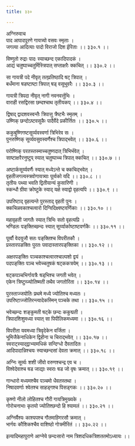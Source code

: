 ```yaml
---
title: ३३०

---
```

अग्निरुवाच  
पाद आपादपूरणे गायत्र्यो वसवः स्मृताः ।  
जगत्या आदित्याः पादो विराजो दिश ईरिताः ।। ३३०.१ ।।  
  
विष्णुतो रुद्राः पादः स्याच्छन्द एकादिपादकं ।  
आद्यं चतुष्पाच्चतुर्मिस्त्रिपात् सप्ताक्षरैः क्कचित् ।। ३३०.२ ।।  
  
सा गायत्री पदे नीवृत् तत्‌प्रतिष्ठादि षट् त्रिपात् ।  
बधँमाना षडष्टाष्टा त्रिपात् षड् वसूभूवरैः ।। ३३०.३ ।।  
  
गायत्री त्रिपदा नीवृत् नागी नवनवर्त्तुभिः ।  
वाराही रसद्विरसा छम्दश्चाथ तृतीयकप् ।। ३३०.४ ।।  
  
द्विषाद् द्वादशवस्वन्तैः त्रिपात्तु त्रैष्टभैः स्मृतम् ।  
उष्णिक् छन्दोऽष्टवसुकैः पादैर्वेदे प्रकीर्त्तितः ।। ३३०.५ ।।  
  
ककुबुष्णिगष्टसूर्य्यवस्वर्णा त्रिभिरेव सः ।  
पुनरुष्णिक् सूर्य्यवसुवस्वर्णैश्च त्रिपाद्भवेत् ।। ३३०.६ ।।  
  
परोष्णिक् परतस्तस्माच्चतुष्णदात् त्रिभिर्भवेत् ।  
साष्टाक्षरैरनुष्टुप् स्यात् चतुष्पाच्च त्रिपात् क्कचित् ।। ३३०.७ ।।  
  
अष्टार्कसूर्य्यवर्णैः स्यात् मध्येऽन्ते च क्कचिद्भवेत् ।  
वृहतीजगत्यस्त्रवोगायत्र्याः पूर्व्वको यदि ।। ३३०.८ ।।  
तृतीयः पथ्या भवति द्वितीयान्यं कुसारिणी ।  
स्कन्धौ ग्रीवा क्रोष्टुके स्याद् यक्षे स्याद्वो वृहत्यपि ।। ३३०.९ ।।  
  
उपरिष्टाद्‌ वृहत्यन्ते पुरस्ताद् वृहती पुनः ।  
क्कचिन्नवकाश्चत्वारो दिग्विदिक्ष्वष्टवर्णिकाः ।। ३३०.१० ।।  
  
महावृहती जागतैः स्यात् त्रिभिः सतो वृहत्यप्रि ।  
भण्डिलः पङ्‌क्तिच्छन्दः स्यात् सूर्य्यार्काष्टाष्टवर्णकैः ।। ३३०.११ ।।  
  
पूर्व्वौ वेदयुजौ सतः पङ्‌क्तिश्च विपरीतकौ ।  
प्रस्तारपङक्तिः पुरतः पवादास्तारपङ्‌क्तिका ।। ३३०.१२ ।।  
  
अक्षरपङ्‌क्तिः पञ्चकाश्चत्वारश्चाल्पशो द्वयं ।  
पदपङ्‌क्तिः पञ्च भवेच्चतुषकं षट्‌ककत्रयेम् ।। ३३०.१३ ।।  
  
षट्‌कपञ्चभिर्गायत्रैः षड्‌भिश्च जगती भवेत् ।  
एकेन त्रिष्टुव्ज्योतिष्मती तथैव जगतोरिता ।। ३३०.१४ ।।  
  
पुरस्ताज्जयोतिः प्रथमे मध्ये ज्योतिश्च मध्यतः ।  
उपरिष्टाज्जोतिरन्त्यादेकस्मिन् पञ्चके तथा ।। ३३०.१५ ।।  
  
भवेच्छन्दः शङ्कुमती षट्‌के छन्दः ककुद्मती ।  
त्रिपादशिशुमध्या स्यात् सा पिपीलिकमध्यमा ।। ३३०.१६ ।।  
  
विपरीता यवमध्या त्रिवृदेकेन वर्जिता ।  
भूमिजैकेनाधिकेन द्विहीना च चिराद्भवेत् ।। ३३०.१७ ।।  
स्वराट्‌स्याद्‌द्वाभ्यामधिकं सन्दिग्धो दैवतादितः ।  
आदिपादान्निश्चयः स्याच्छन्दसां देवता क्रमात् ।। ३३०.१८ ।।  
  
अग्निः सूर्य्यः शशी जीवो वरुणश्चन्द्र एव च ।  
विश्वेदेवाश्च षड जाद्याः स्वराः षड जो वृषः क्रमात् ।। ३३०.१९ ।।  
  
गान्धारो मध्यमश्चैव पञ्चमो धैवतस्तथा ।  
निषादवर्णाः श्वेतश्च साहड्गश्च पिसड्गकः ।। ३३०.२० ।।  
  
कृष्णो नीलो लोहितश्च गौरी गायत्रिमुख्यके ।  
गोरोचनाभाः कृतयो ज्योतिश्छन्दो हि श्यामलं ।। ३३०.२१ ।।  
  
अग्निर्वैश्यः काश्यपश्च गौतमाह्गिरसौ क्रमात् ।  
भार्गवः कौशिकश्चैव वाशिष्ठो गोत्रमीरितं ।। ३३०.२२ ।।  
  
इत्यादिमहापुराणे आग्नेये छन्दःसारो नाम त्रिशदधिकत्रिशततमोऽध्यायः ।।